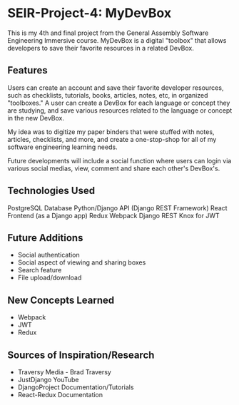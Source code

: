 # SEIR-Project-4: MyDevBox

This is my 4th and final project from the General Assembly Software Engineering Immersive course. MyDevBox is a digital "toolbox" that allows developers to save their favorite resources in a related DevBox. 

## Features

Users can create an account and save their favorite developer resources, such as checklists, tutorials, books, articles, notes, etc, in organized "toolboxes." A user can create a DevBox for each language or concept they are studying, and save various resources related to the language or concept in the new DevBox. 

My idea was to digitize my paper binders that were stuffed with notes, articles, checklists, and more, and create a one-stop-shop for all of my software engineering learning needs.

Future developments will include a social function where users can login via various social medias, view, comment and share each other's DevBox's.

## Technologies Used
PostgreSQL Database
Python/Django API (Django REST Framework)
React Frontend (as a Django app)
Redux
Webpack
Django REST Knox for JWT

## Future Additions
* Social authentication
* Social aspect of viewing and sharing boxes
* Search feature
* File upload/download

## New Concepts Learned
* Webpack
* JWT
* Redux

## Sources of Inspiration/Research
* Traversy Media - Brad Traversy
* JustDjango YouTube
* DjangoProject Documentation/Tutorials
* React-Redux Documentation